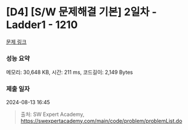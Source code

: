 # [D4] [S/W 문제해결 기본] 2일차 - Ladder1 - 1210 

[문제 링크](https://swexpertacademy.com/main/code/problem/problemDetail.do?contestProbId=AV14ABYKADACFAYh) 

### 성능 요약

메모리: 30,648 KB, 시간: 211 ms, 코드길이: 2,149 Bytes

### 제출 일자

2024-08-13 16:45



> 출처: SW Expert Academy, https://swexpertacademy.com/main/code/problem/problemList.do